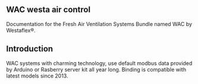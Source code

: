 ## WAC westa air control

Documentation for the Fresh Air Ventilation Systems Bundle named WAC by Westaflex®.

## Introduction

WAC systems with charming technology, use default modbus data provided by Arduino or Rasberry server kit all year long. Binding is compatible with latest models since 2013. 









